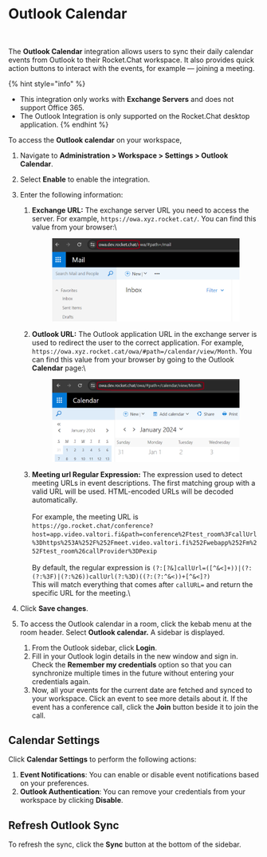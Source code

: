 # Outlook Calendar

<figure><img src="../../../.gitbook/assets/Premium.svg" alt=""><figcaption></figcaption></figure>

The **Outlook Calendar** integration allows users to sync their daily calendar events from Outlook to their Rocket.Chat workspace. It also provides quick action buttons to interact with the events, for example — joining a meeting.

{% hint style="info" %}
* This integration only works with **Exchange Servers** and does not support Office 365.
* The Outlook Integration is only supported on the Rocket.Chat desktop application.
{% endhint %}

To access the **Outlook calendar** on your workspace,

1. Navigate to **Administration > Workspace > Settings > Outlook Calendar**.
2. Select **Enable** to enable the integration.
3. Enter the following information:
   1.  **Exchange URL:** The exchange server URL you need to access the server. For example, `https://owa.xyz.rocket.cat/`. You can find this value from your browser:\


       <figure><img src="../../../.gitbook/assets/exchangeURL.png" alt=""><figcaption></figcaption></figure>
   2.  **Outlook URL:** The Outlook application URL in the exchange server is used to redirect the user to the correct application. For example, `https://owa.xyz.rocket.cat/owa/#path=/calendar/view/Month`. You can find this value from your browser by going to the Outlook **Calendar** page:\


       <figure><img src="../../../.gitbook/assets/outlookURL.png" alt=""><figcaption></figcaption></figure>
   3. **Meeting url Regular Expression:** The expression used to detect meeting URLs in event descriptions. The first matching group with a valid URL will be used. HTML-encoded URLs will be decoded automatically.\
      \
      For example, the meeting URL is\
      `https://go.rocket.chat/conference?host=app.video.valtori.fi&path=conference%2Ftest_room%3FcallUrl%3Dhttps%253A%252F%252Fmeet.video.valtori.fi%252Fwebapp%252Fm%252Ftest_room%26callProvider%3DPexip`\
      \
      By default, the regular expression is `(?:[?&]callUrl=([^&<]+))|(?:(?:%3F)|(?:%26))callUrl(?:%3D)((?:(?:^&<))+[^&<]?)`\
      This will match everything that comes after `callURL=` and return the specific URL for the meeting.\

4. Click **Save changes**.
5. To access the Outlook calendar in a room, click the kebab menu at the room header. Select **Outlook calendar.** A sidebar is displayed.
   1. From the Outlook sidebar, click **Login**.
   2. Fill in your Outlook login details in the new window and sign in. Check the **Remember my credentials** option so that you can synchronize multiple times in the future without entering your credentials again.
   3. Now, all your events for the current date are fetched and synced to your workspace. Click an event to see more details about it. If the event has a conference call, click the **Join** button beside it to join the call.

## Calendar Settings

Click **Calendar Settings** to perform the following actions:

1. **Event Notifications**: You can enable or disable event notifications based on your preferences.
2. **Outlook Authentication**: You can remove your credentials from your workspace by clicking **Disable**.

## Refresh Outlook Sync

To refresh the sync, click the **Sync** button at the bottom of the sidebar.
